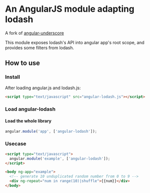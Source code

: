 # An AngularJS module adapting lodash

A fork of [angular-underscore](https://github.com/floydsoft/angular-underscore)

This module exposes lodash's API into angular app's root scope,
and provides some filters from lodash.


## How to use

### Install

After loading angular.js and lodash.js:

```html
<script type="text/javascript" src="angular-lodash.js"></script>
```

### Load angular-lodash

#### Load the whole library

```javascript
angular.module('app', ['angular-lodash']);
```

### Usecase

```html
<script type="text/javascript">
  angular.module('example', ['angular-lodash']);
</script>

<body ng-app="example">
  <!-- generate 10 unduplicated random number from 0 to 9 -->
  <div ng-repeat="num in range(10)|shuffle">{{num}}</div>
</body>
```
